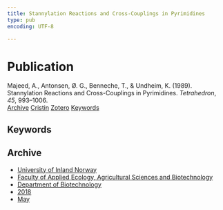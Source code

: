 ```yaml
---
title: Stannylation Reactions and Cross-Couplings in Pyrimidines
type: pub
encoding: UTF-8

---
```

<h1>Publication</h1>
<article id="csl-bib-container-V2K735QL" class="csl-bib-container">
  <div class="csl-bib-body"> <div class="csl-entry">Majeed, A., Antonsen, Ø. G., Benneche, T., &#38; Undheim, K. (1989). Stannylation Reactions and Cross-Couplings in Pyrimidines. <i>Tetrahedron</i>, <i>45</i>, 993–1006.</div> </div>
  <div class="csl-bib-buttons">
    <a href="#taxonomy-article-V2K735QL" alt="archive" class="csl-bib-button">Archive</a>
    <a href="https://app.cristin.no/results/show.jsf?id=1586740" alt="Cristin" class="csl-bib-button">Cristin</a>
    <a href="http://zotero.org/groups/5881554/items/V2K735QL" alt="Zotero" class="csl-bib-button">Zotero</a>
    <a href="#keywords-article-V2K735QL" alt="keywords" class="csl-bib-button">Keywords</a>
  </div>
  <div id="csl-bib-meta-container-V2K735QL"></div>
</article>
<div id="csl-bib-meta-V2K735QL" class="csl-bib-meta">
  <article id="keywords-article-V2K735QL" class="keywords-article">
    <h1>Keywords</h1>
    
  </article>
  <article id="taxonomy-article-V2K735QL" class="taxonomy-article">
    <h1>Archive</h1>
    <ul>
      <li>
        <a href="/en/archive/?key=3DCRN523">University of Inland Norway</a>
      </li>
      <li>
        <a href="/en/archive/?key=T77LXH6D">Faculty of Applied Ecology, Agricultural Sciences and Biotechnology</a>
      </li>
      <li>
        <a href="/en/archive/?key=VL6KDQ85">Department of Biotechnology</a>
      </li>
      <li>
        <a href="/en/archive/?key=XISSXJ42">2018</a>
      </li>
      <li>
        <a href="/en/archive/?key=YPSE422A">May</a>
      </li>
    </ul>
  </article>
</div>
